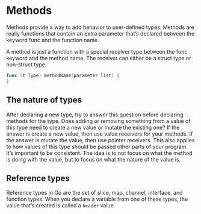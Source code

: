# Methods

Methods provide a way to add behavior to user-defined types. Methods are really functions that contain an extra parameter that’s declared between the keyword func and the function name.

A method is just a function with a special receiver type between the func keyword and the method name. The receiver can either be a struct type or non-struct type.

```Go
func (t Type) methodName(parameter list) {
}
```

## The nature of types

After declaring a new type, try to answer this question before declaring methods for the type. Does adding or removing something from a value of this type need to create a new value or mutate the existing one? If the answer is create a new value, then use value receivers for your methods. If the answer is mutate the value, then use pointer receivers. This also applies to how values of this type should be passed other parts of your program. It’s important to be consistent. The idea is to not focus on what the method is doing with the value, but to focus on what the nature of the value is.

## Reference types

Reference types in Go are the set of slice, map, channel, interface, and function types.
When you declare a variable from one of these types, the value that’s created is called a <code>header</code> value.

